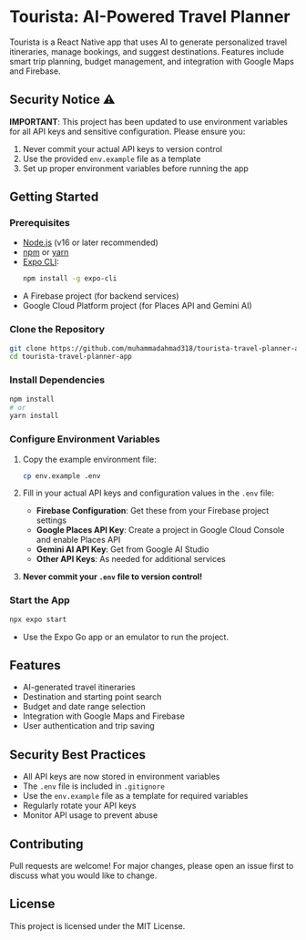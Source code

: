 # Tourista: AI-Powered Travel Planner

Tourista is a React Native app that uses AI to generate personalized travel itineraries, manage bookings, and suggest destinations. Features include smart trip planning, budget management, and integration with Google Maps and Firebase.

## Security Notice ⚠️

**IMPORTANT**: This project has been updated to use environment variables for all API keys and sensitive configuration. Please ensure you:

1. Never commit your actual API keys to version control
2. Use the provided `env.example` file as a template
3. Set up proper environment variables before running the app

## Getting Started

### Prerequisites

- [Node.js](https://nodejs.org/) (v16 or later recommended)
- [npm](https://www.npmjs.com/) or [yarn](https://yarnpkg.com/)
- [Expo CLI](https://docs.expo.dev/get-started/installation/):
  ```bash
  npm install -g expo-cli
  ```
- A Firebase project (for backend services)
- Google Cloud Platform project (for Places API and Gemini AI)

### Clone the Repository

```bash
git clone https://github.com/muhammadahmad318/tourista-travel-planner-app.git
cd tourista-travel-planner-app
```

### Install Dependencies

```bash
npm install
# or
yarn install
```

### Configure Environment Variables

1. Copy the example environment file:

   ```bash
   cp env.example .env
   ```

2. Fill in your actual API keys and configuration values in the `.env` file:

   - **Firebase Configuration**: Get these from your Firebase project settings
   - **Google Places API Key**: Create a project in Google Cloud Console and enable Places API
   - **Gemini AI API Key**: Get from Google AI Studio
   - **Other API Keys**: As needed for additional services

3. **Never commit your `.env` file to version control!**

### Start the App

```bash
npx expo start
```

- Use the Expo Go app or an emulator to run the project.

## Features

- AI-generated travel itineraries
- Destination and starting point search
- Budget and date range selection
- Integration with Google Maps and Firebase
- User authentication and trip saving

## Security Best Practices

- All API keys are now stored in environment variables
- The `.env` file is included in `.gitignore`
- Use the `env.example` file as a template for required variables
- Regularly rotate your API keys
- Monitor API usage to prevent abuse

## Contributing

Pull requests are welcome! For major changes, please open an issue first to discuss what you would like to change.

## License

This project is licensed under the MIT License.
